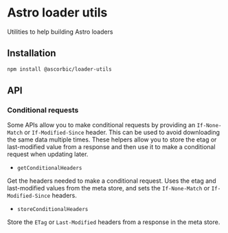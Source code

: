 # Astro loader utils

Utilities to help building Astro loaders

## Installation

```sh
npm install @ascorbic/loader-utils
```

## API

### Conditional requests

Some APIs allow you to make conditional requests by providing an `If-None-Match` or `If-Modified-Since` header. This can be used to avoid downloading the same data multiple times. These helpers allow you to store the etag or last-modified value from a response and then use it to make a conditional request when updating later.

- `getConditionalHeaders`

Get the headers needed to make a conditional request. Uses the etag and last-modified values from the meta store, and sets the `If-None-Match` or `If-Modified-Since` headers.

- `storeConditionalHeaders`

Store the `ETag` or `Last-Modified` headers from a response in the meta store.
